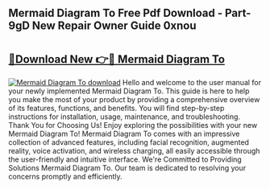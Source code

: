## Mermaid Diagram To Free Pdf Download - Part-9gD New Repair Owner Guide 0xnou

# <h2><a href="http://dfljqp.blite.top/?on=Mermaid+Diagram+To">🔗Download New 👉🔴 Mermaid Diagram To</a></h2>

[![Mermaid Diagram To download](https://i.imgur.com/lujVjoI.png)](http://dfljqp.blite.top/?on=Mermaid+Diagram+To)
Hello and welcome to the user manual for your newly implemented Mermaid Diagram To. This guide is here to help you make the most of your product by providing a comprehensive overview of its features, functions, and benefits. You will find step-by-step instructions for installation, usage, maintenance, and troubleshooting. Thank You for Choosing Us! Enjoy exploring the possibilities with your new Mermaid Diagram To! Mermaid Diagram To comes with an impressive collection of advanced features, including facial recognition, augmented reality, voice activation, and wireless charging, all easily accessible through the user-friendly and intuitive interface. We're Committed to Providing Solutions Mermaid Diagram To. Our team is dedicated to resolving your concerns promptly and efficiently.
